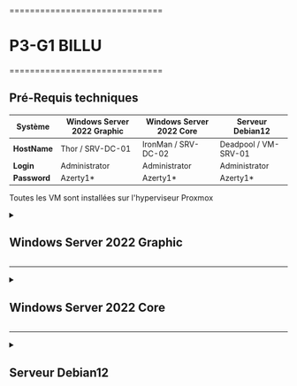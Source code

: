 ==============================

# P3-G1 BILLU

==============================

## Pré-Requis techniques


| **Système**  | **Windows Server 2022 Graphic** | **Windows Server 2022 Core** | **Serveur Debian12** |
| ------------ | ------------------------------- | ---------------------------- | -------------------- |
| **HostName** | Thor / SRV-DC-01                | IronMan / SRV-DC-02          | Deadpool / VM-SRV-01 |
| **Login**    | Administrator                   | Administrator                | Administrator        |
| **Password** | Azerty1\*                       | Azerty1\*                    | Azerty1\*            |

Toutes les VM sont installées sur l'hyperviseur Proxmox

<details>
<summary><h2>Windows Server 2022 Graphic</h2></summary>
 
## Installation d'une machine virtuelle Windows Server 2022 Graphic - Thor

A partir de templates mis à notre disposition, nous pouvons installer nos machines. Pour la Windows Server 2022, voici la marche à suivre.

1. Choisir le template _1098-Template-Windows-Server-2022_ puis clic-droit `Clone`
2. Choisir le **VM ID** entre 1041 et 1059.
3. Dans **Name**, respecter la nomenclature G1-"Nom de la machine". En l'occurence ici, G1-SRV-DC-01.
4. Dans **Ressource Pool**, choisir `TSSR-2409-BDX-P3-G1-`.
5. Dans **Mode**, sélectionner `Full Clone`.
6. Dans l'onglet **Hardware**, cliquer sur `Add` et ajouter un `Network Device`. Brige : vmbr1025 BillU (LAN) / Model : Intel E1000 et décocher `Firewall`.
7. Lancer le serveur, puis configurer l'adresse IPv4 comme suit :

- **Adresse IP** : 172.18.255.1
- **Masque** : 255.255.0.0
- **Passerelle** : 172.18.255.254

## Installation de l'ADDS, DHCP et DNS sur Windows Server Graphic

1. Cliquer sur _Manage_ puis _Add Roles and Features_.
<P ALIGN="center"><IMG src="..\Ressources\Annexes S02\Capture d'écran 2024-11-28 140642.png" width=500></P>

2. Sélectionner _Role-based or feature-based installation_.
3. Sélectionner le serveur.
4. Sélectionner _Active Directory Domain Services_ puis cliquer sur l'option `Add features`.
5. De la même manière, cocher sur _DHCP Server_ puis cliquer sur l'option `Add features`.
6. Cocher ensuite sur _DNS Server_ puis cliquer sur l'option `Add features`.

<P ALIGN="center"><IMG src="..\Ressources\Annexes S02\Capture d'écran 2024-11-28 142055.png" width=500></P>

7. Cliquer sur `Next` jusqu'à la fin de l'assistant d'installation puis cliquer sur `Install`. S'il ne le fait pas automatiquement, redémarrer l'ordinateur afin qu'il prenne en charge ses nouveaux rôles.

## Création du domaine "billu.com" dans l'AD

Pour créer un nouveau domaine, nous devons définir ce serveur en tant que _Domain Controller_. En suivant le wizard de configuration, cocher `Add a new forest` et entrer le nom de domaine choisi.

<P ALIGN="center"><IMG src="..\Ressources\Annexes S02\Capture_forest.png" width=500></P>

## Création des Unités Organisationnelles au sein de l'AD

Selon le schéma établit, nous pouvons créer nos **UO**. Une UO _France_ est crée afin d'anticiper une éventuelle extension de l'entreprise dans un autre pays. Une UO _Paris_ est crée pour anticiper un extension dans une autre ville de France et de la même manière, une UO _20-Paris_ est crée pour anticiper une extension dans un autre arrondissement de Paris. Ensuite, les UO correspondent aux différents départements de BillU et des groupes sont aussi créés correspondants aux différents services dans les départements.

**Unités Organisationnelles Exemple**

1. Cliquer sur Tools ---> Active Directory Users ans Computers
2. Clic droit sur billu.com ---> New ---> Organizational Unit---> Entrer le nom de l'UO (département)"Direction"
3. Répéter ces actions en respectant la structure prévue par le schéma.

**Groupes Exemple**

1. Dans l'UO "Département Juridique", clic-droit sur cette UO ---> New ---> Group ---> Entrer le nom du groupe (service) "Droit des sociétés"
2. Répéter ces actions en respectant la structure prévue par le schéma.

<P ALIGN="center"><IMG src="..\Ressources\Annexes S02\Capture_UO_AD.png" width=500></P>

## Configuration du DHCP
Maintenant que le rôle DHCP est installé, nous pouvons passer à configuration. En rapport avec le schéma réseau établit, nous pouvons accorder un scope d'adresses IP par Département.

<P ALIGN="center"><IMG src="..\Ressources\Annexes S02\Scopes_DHCP.png" width=500></P>


</details>
<HR>

<details>
<summary><h2>Windows Server 2022 Core</h2></summary>


## Installation d'une machine virtuelle Windows Server 2022 Core

### 1 - Installation

#### Étape 1 : Choix de la langue

Choisir de la langue pour l'installation, format de l'heure et clavier ou méthode de saisie.

<P ALIGN="center"><IMG src="..\Ressources/Annexes S03/ScreenShot Windows Core/Install_Step_01.png" width=500></P>

#### Étape 2 : Choix système

Choisir le système **Windows Server 2022 Standard Evaluation** et cliquez sur **Next**.

<P ALIGN="center"><IMG src="..\Ressources/Annexes S03/ScreenShot Windows Core/Install_Step_02.png" width=500></P>

#### Étape 3 : Type d'installation

Choisir le type d'installation en **Custom**.

<P ALIGN="center"><IMG src="..\Ressources/Annexes S03/ScreenShot Windows Core/Install_Step_03.png" width=500></P>

Sélectionner le disque principal et cliquez sur **Next**.

<P ALIGN="center"><IMG src="..\Ressources/Annexes S03/ScreenShot Windows Core/Install_Step_03-1.png" width=500></P>

#### Étape 4 : Installation

Une fois l'étape 3 finie l'installation se lance, à la fin de celle-ci le PC redémarre.

<P ALIGN="center"><IMG src="..\Ressources/Annexes S03/ScreenShot Windows Core/Install_Step_04.png" width=500></P>

#### Étape 5 : Mot de passe

Une fois que le PC à redémarré, on vous demande de changer le mot de passe, sélectionnez **OK** et appuyez sur la touche **Entrée**.

<P ALIGN="center"><IMG src="..\Ressources/Annexes S03/ScreenShot Windows Core/Install_Step_05.png" width=500></P>

Renseignez votre mot de passe et appuyez sur la touche **Entrée**. Si cela ne fonctionne pas, vérifiez que le mot de passe soit bien identique dans les deux champs **New password** et **Confirm password**

<P ALIGN="center"><IMG src="..\Ressources/Annexes S03/ScreenShot Windows Core/Install_Step_05-1.png" width=500></P>

Une fois le mot de passe modifié, un message de confirmation s'affiche, vous pouvez appuyez sur la touche **Entrée**.

<P ALIGN="center"><IMG src="..\Ressources/Annexes S03/ScreenShot Windows Core/Install_Step_05-2.png" width=500></P>

### 2 - Paramètres

#### Étape 1 : Configuration IP

Entrée le chiffre **8** pour modifier les paramètres réseaux.

<P ALIGN="center"><IMG src="..\Ressources/Annexes S03/ScreenShot Windows Core/Param_Step_01.png" width=500></P>

Selectionnez l'index de la carte réseau à modifier _(ici l'index 1)_.

<P ALIGN="center"><IMG src="..\Ressources/Annexes S03/ScreenShot Windows Core/Param_Step_01-1.png" width=500></P>

Pour modifier l'IP, choisir le chiffre **1**.  
Pour une IP statique, choisir **S** _(il est possible de choisir par DHCP si celui est configuré sur votre réseau)_  
Renseignez votre IP (dans cet exemple **172.18.255.2**), puis le masque de réseau **255.255.255.0** (/24).  
Enfin l'adresse IP de votre passerelle par défaut, ici ce sera **172.18.255.254** (pfsense).  
Un message vous affichera si l'opération à réussi. Vous pouvez appuyer sur **Entrée** pour revenir au menu.

<P ALIGN="center"><IMG src="..\Ressources/Annexes S03/ScreenShot Windows Core/Param_Step_01-2.png" width=500></P>

#### Étape 2 : Ajout au domaine

Pour ajouter votre PC à un domaine existant, choisissez l'option **1**

<P ALIGN="center"><IMG src="..\Ressources/Annexes S03/ScreenShot Windows Core/Param_Step_02.png" width=500></P>

Selectionner **D** pour le domaine et renseignez le nom du domaine à joindre, ici **billu.com**  
Spécifiez un utilisateur autorisé sur ce domaine, ici **BILLU\Administrator** et renseignez le mot de passe.  
Un message vous informera si l'opération a réussi.

<P ALIGN="center"><IMG src="..\Ressources/Annexes S03/ScreenShot Windows Core/Param_Step_02-1.png" width=500></P>

Vous devriez maintenant voir votre nom de domaine en face de l'option **1**.

<P ALIGN="center"><IMG src="..\Ressources/Annexes S03/ScreenShot Windows Core/Param_Step_02-2.png" width=500></P>

### Étape 3 : Promouvoir en tant que controleur de domaine et réplication 

Une fois le serveur Core ajouté au domaine, ajoutez les rôles nécessaires à la préparation du serveur en contrôleur de domaine :  
 - RSAT-AD-Tools : Outils d'administration graphique  
 - AD-Domain-Services : Services de domaine Active Directory  

<P ALIGN="center"><IMG src="..\Ressources/Annexes S02/SC_ajout_dc_srvcore_01.png" width=500></P>  

Une fois ces opérations effectuées, rendez-vous sur le serveur graphique dans Server Manager et cliquez sur **Manage > Add Server**.  

Recherchez votre serveur par son nom et ajoutez-le.  

<P ALIGN="center"><IMG src="..\Ressources/Annexes S02/SC_ajout_dc_srvcore_01b.png" width=500></P>  
Une fois ajouté, vous pouvez le promouvoir en contrôleur de domaine en cliquant sur le petit icône drapeau.  

<P ALIGN="center"><IMG src="..\Ressources/Annexes S02/SC_ajout_dc_srvcore_02.png" width=500></P>  
Renseignez les paramètres comme indiqué sur la capture d'écran. Pour les credentials, utilisez un utilisateur du domaine et son mot de passe (un compte administrateur). Cliquez sur <b>Next</b>.

<P ALIGN="center"><IMG src="..\Ressources/Annexes S02/SC_ajout_dc_srvcore_03.png" width=500></P>  
Cochez ensuite les cases DNS et GC, puis définissez un mot de passe. Cliquez sur <b>Next</b>.  

<P ALIGN="center"><IMG src="..\Ressources/Annexes S02/SC_ajout_dc_srvcore_04.png" width=500></P>    
Pour la réplication, choisissez le serveur à partir duquel vous voulez répliquer. Ici, nous allons choisir notre serveur principal Thor. Cliquez sur <b>Next</b>.  

<P ALIGN="center"><IMG src="..\Ressources/Annexes S02/SC_ajout_dc_srvcore_05.png" width=500></P>  
Continuez à cliquer sur <b>Next</b> jusqu’à l’installation.  

<P ALIGN="center"><IMG src="..\Ressources/Annexes S02/SC_ajout_dc_srvcore_06.png" width=500></P>  
Une fois l’installation terminée, redémarrez le serveur.  

</details>
<HR>

<details>
<summary><h2>Serveur Debian12</h2></summary>

## Installation

### Pour l'installation de la VM Debian12 :

- Cliquez sur "Create VM" dans le menu supérieur

  - Donnez un nom à votre VM (VM-SRV-01)
  - sélectionnez "Linux" comme type de système d'exploitation.
  - Sélectionnez le stockage local et choisissez l'ISO Debian que vous avez téléchargé.
  - Configurez les paramètres de la VM selon vos besoins
  - CPU
  - RAM
  - disque
  - cliquez sur "OK" pour la validation

### Configuration

- Cliquez sur "install "
  
 <P ALIGN="center"><IMG src="../Ressources/Annexes S02/capture_debian_lci.png" width=500></P> 

- On choisie la langue pour faire l'installation
 <P ALIGN="center"><IMG src="../Ressources/Annexes S02/langue de conf.png" width=500></P> 
- On établit le nom d'hôte
 <P ALIGN="center"><IMG src="../Ressources/Annexes S02/le nom d'hôte.png" width=500></P> 
- On désigne également un nom de domaine.
 <P ALIGN="center"><IMG src="../Ressources/Annexes S02/nom de domaine..png" width=500></P>  
- On définie un mot de passe
 <P ALIGN="center"><IMG src="../Ressources/Annexes S02/mot de passe .png" width=500></P> 
- On définie le nom de l'utilisateur
 <P ALIGN="center"><IMG src="../Ressources/Annexes S02/user.png" width=500></P> 
- puis on rajoute un mot de pass
 <P ALIGN="center"><IMG src="../Ressources/Annexes S02/mot de passe .png" width=500></P> 

- On partitionne notre disque selon nous besoin.
 <P ALIGN="center"><IMG src="../Ressources/Annexes S02/disque .png" width=500></P> 

- Nous continuons à valider jusqu'à ce qu'il nous demande de configurer la gestion de packages, et à ce moment-là, nous l'acceptons et choisissons cette option.
  deb.debian.org
 <P ALIGN="center"><IMG src="../Ressources/Annexes S02/deb.debian.org.png" width=500></P>
  -Nous continuons la validation jusqu'à ce qu'il nous demande de paramétrer l'environnement de bureau de notre machine, et nous faisons notre choix selon nos
  besoins.
 <P ALIGN="center"><IMG src="../Ressources/Annexes S02/server web et ssh.png" width=500></P>
-Nous continuons la validation avec l'installation du programme GRUB 
<P ALIGN="center"><IMG src="../Ressources/Annexes S02/grub.png" width=500></P>
-Et normalement, on a juste à attendre la fin de l'installation pour ensuite accéder à notre machine Debian. 
<P ALIGN="center"><IMG src="../Ressources/Annexes S02/fin d'installation.png" width=500></P>
<P ALIGN="center"><IMG src="../Ressources/Annexes S02/console-debian.png" width=500></P>

## Configuration SSH sur Debian

1.  Ouvrir le terminal et tapez la commande :

```bash
sudo apt update
```

-2. **Installer le serveur SSH :**

```bash
sudo apt install openssh-server
```

-3 **Assurez-vous que le service SSH démarre au démarrage et qu'il est actuellement actif :**

```bash
sudo systemctl enable ssh
```

```bash
sudo systemctl start ssh

```

-4. **Vérifier que le service SSH est en cours d'exécution :**

```bash
sudo systemctl status ssh
```

Si le service n'est pas actif
démarrez-le avec :

```bash
sudo systemctl start ssh
```

-Et normalement vous aller avoir ce résultat 
<P ALIGN="center"><IMG src="../Ressources/Annexes S02/capture d'ecran ssh-on-debian12.png" width=500></P>

- ## Configuration SSH sur Windows server

- **1.** Cliquez sur le bouton Démarrer et sélectionnez "Paramètres" (ou appuyez sur Win + I) Dans les Paramètres, allez dans "Applications"

- **2.** Sélectionnez "Fonctionnalités facultatives" Cliquez sur "Ajouter une fonctionnalité facultative"

- **3.** Rechercher et installer OpenSSH Client : Cochez la case à côté de "OpenSSH Client" et cliquez sur "Installer"

- **4.** Redémarrez pour que les modifications prennent effet

- **5.** Connexion via PowerShell : lancer powershell en tant qu administrateur,
  en suite Utilisez la commande suivante pour vous connecter à votre serveur Debian

```bash
 ssh user@server_ip
```

Remplacez user par votre nom d'utilisateur Debian et server_ip par l'adresse IP de votre serveur Debian , puis vous Saisissez le mot de passe de votre
utilisateur Debian lorsque vous y êtes invité.


## integration du serveur debian au domaine BillU.com

- Un domaine Active Directory fonctionnel (`Billu.com`)
- Un serveur Debian avec l'adresse IP `172.18.255.3`
- Accès root sur le serveur Debian

## Étapes

 1. Installer les paquets nécessaires

Ouvrez un terminal et installez les paquets nécessaires :

```bash
sudo apt update
sudo apt install realmd libnss-sss libpam-sss sssd sssd-tools adcli samba-common-bin oddjob oddjob-mkhomedir packagekit
```

2. Utilisez la commande suivante pour découvrir le domaine Active Directory

```bash
sudo realm discover Billu.com
sudo realm join -U administrator Billu.com

```


 3. Redémarrer les services

```bash
sudo systemctl restart sssd
sudo systemctl status sssd
```
Si nous respectons ces étapes, notre machine sera visible dans la rubrique "computer" d'Active Directory.






































</details>
